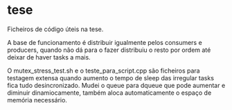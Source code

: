 # tese

Ficheiros de código úteis na tese.

A base de funcionamento é distribuir igualmente pelos consumers e producers, quando não dá para o fazer distribuiu o resto por ordem até deixar de haver tasks a mais.


O mutex_stress_test.sh e o teste_para_script.cpp são ficheiros para testagem extensa quando aumento o tempo de sleep das irregular tasks fica tudo desincronizado.
Mudei o queue para dqueue que pode aumentar e diminuir dinamiocamente, também aloca automaticamente o espaço de memória necessário.
